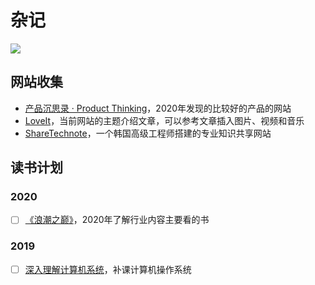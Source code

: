 # 杂记


![](https://cdn.pixabay.com/photo/2015/04/20/13/17/book-731199_960_720.jpg)

## 网站收集

- [产品沉思录 · Product Thinking](https://pmthinking.com/)，2020年发现的比较好的产品的网站
- [LoveIt](https://hugoloveit.com/zh-cn/)，当前网站的主题介绍文章，可以参考文章插入图片、视频和音乐
- [ShareTechnote](http://www.sharetechnote.com/)，一个韩国高级工程师搭建的专业知识共享网站

## 读书计划
### 2020
- [ ] [《浪潮之巅》](https://book.douban.com/subject/33474750/)，2020年了解行业内容主要看的书
### 2019
- [ ] [深入理解计算机系统](https://book.douban.com/subject/26912767/)，补课计算机操作系统
